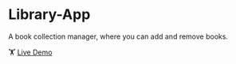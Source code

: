 # Library-App

A book collection manager, where you can add and remove books.

:weight_lifting: [Live Demo](https://saimdenizertunc.github.io/Library-App/)

